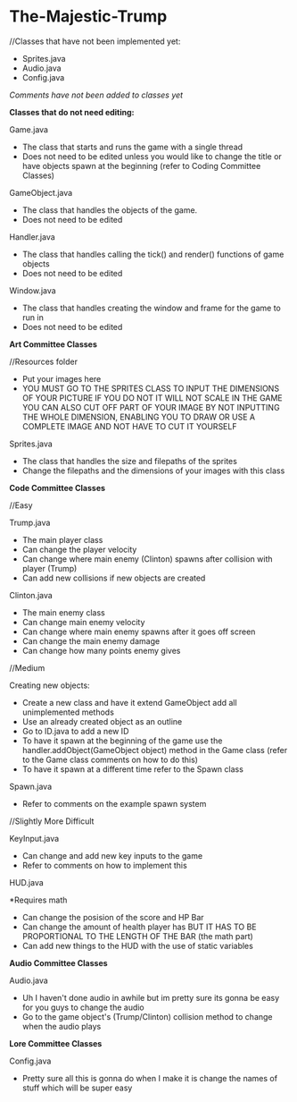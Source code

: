 # The-Majestic-Trump

//Classes that have not been implemented yet:
  - Sprites.java
  - Audio.java
  - Config.java
  
  *Comments have not been added to classes yet*
  
**Classes that do not need editing:**

Game.java 

  - The class that starts and runs the game with a single thread
  - Does not need to be edited unless you would like to change the title or have objects spawn at the beginning (refer to Coding    Committee Classes)
  
GameObject.java 

  - The class that handles the objects of the game.
  - Does not need to be edited
  
Handler.java

  - The class that handles calling the tick() and render() functions of game objects
  - Does not need to be edited
  
Window.java

  - The class that handles creating the window and frame for the game to run in
  - Does not need to be edited

**Art Committee Classes**

//Resources folder

  - Put your images here
  - YOU MUST GO TO THE SPRITES CLASS TO INPUT THE DIMENSIONS OF YOUR PICTURE
    IF YOU DO NOT IT WILL NOT SCALE IN THE GAME
    YOU CAN ALSO CUT OFF PART OF YOUR IMAGE BY NOT INPUTTING THE WHOLE DIMENSION,
    ENABLING YOU TO DRAW OR USE A COMPLETE IMAGE AND NOT HAVE TO CUT IT YOURSELF 

Sprites.java

  - The class that handles the size and filepaths of the sprites
  - Change the filepaths and the dimensions of your images with this class
  
**Code Committee Classes**

//Easy

Trump.java

  - The main player class
  - Can change the player velocity
  - Can change where main enemy (Clinton) spawns after collision with player (Trump)
  - Can add new collisions if new objects are created
  
Clinton.java

  - The main enemy class
  - Can change main enemy velocity
  - Can change where main enemy spawns after it goes off screen
  - Can change the main enemy damage
  - Can change how many points enemy gives

//Medium

Creating new objects:

  - Create a new class and have it extend GameObject  add all unimplemented methods
  - Use an already created object as an outline
  - Go to ID.java to add a new ID
  - To have it spawn at the beginning of the game use the handler.addObject(GameObject object) method in the Game class
    (refer to the Game class comments on how to do this)
  - To have it spawn at a different time refer to the Spawn class

Spawn.java

  - Refer to comments on the example spawn system

//Slightly More Difficult

KeyInput.java

  - Can change and add new key inputs to the game
  - Refer to comments on how to implement this
  
HUD.java

  *Requires math
  
  - Can change the posision of the score and HP Bar
  - Can change the amount of health player has BUT IT HAS TO BE 
    PROPORTIONAL TO THE LENGTH OF THE BAR (the math part)
  - Can add new things to the HUD with the use of static variables
  
**Audio Committee Classes**

Audio.java

  - Uh I haven't done audio in awhile but im pretty sure its gonna be easy for you guys to change the audio
  - Go to the game object's (Trump/Clinton) collision method to change when the audio plays
  
**Lore Committee Classes**

Config.java

  - Pretty sure all this is gonna do when I make it is change the names of stuff which will be super easy
